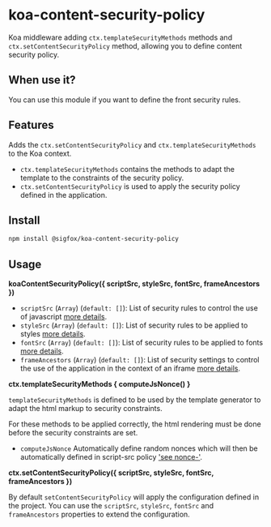 # koa-content-security-policy

Koa middleware adding `ctx.templateSecurityMethods` methods and `ctx.setContentSecurityPolicy` method, allowing you to define content security policy.

## When use it?

You can use this module if you want to define the front security rules.

## Features

Adds the `ctx.setContentSecurityPolicy` and `ctx.templateSecurityMethods` to the Koa context.

- `ctx.templateSecurityMethods` contains the methods to adapt the template to the constraints of the security policy.
- `ctx.setContentSecurityPolicy` is used to apply the security policy defined in the application.

## Install

```bash
npm install @sigfox/koa-content-security-policy
```

## Usage

**koaContentSecurityPolicy({ scriptSrc, styleSrc, fontSrc, frameAncestors })**

- `scriptSrc` (`Array`) (`default: []`): List of security rules to control the use of javascript [more details](https://developer.mozilla.org/en-US/docs/Web/HTTP/Headers/Content-Security-Policy/script-src).
- `styleSrc` (`Array`) (`default: []`): List of security rules to be applied to styles [more details](https://developer.mozilla.org/en-US/docs/Web/HTTP/Headers/Content-Security-Policy/style-src).
- `fontSrc` (`Array`) (`default: []`): List of security rules to be applied to fonts [more details](https://developer.mozilla.org/en-US/docs/Web/HTTP/Headers/Content-Security-Policy/font-src).
- `frameAncestors` (`Array`) (`default: []`): List of security settings to control the use of the application in the context of an iframe [more details](https://developer.mozilla.org/en-US/docs/Web/HTTP/Headers/Content-Security-Policy/frame-ancestors).

**ctx.templateSecurityMethods { computeJsNonce() }**

`templateSecurityMethods` is defined to be used by the template generator to adapt the html markup to security constraints.

For these methods to be applied correctly, the html rendering must be done before the security constraints are set.

- `computeJsNonce` Automatically define random nonces which will then be automatically defined in script-src policy ['see nonce-<base64-value>'](https://developer.mozilla.org/en-US/docs/Web/HTTP/Headers/Content-Security-Policy/script-src).

**ctx.setContentSecurityPolicy({ scriptSrc, styleSrc, fontSrc, frameAncestors })**

By default `setContentSecurityPolicy` will apply the configuration defined in the project.
You can use the `scriptSrc`, `styleSrc`, `fontSrc` and `frameAncestors` properties to extend the configuration.

